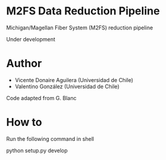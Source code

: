 # M2FS Data Reduction Pipeline


Michigan/Magellan Fiber System (M2FS) reduction pipeline

Under development

# Author

* Vicente Donaire Aguilera (Universidad de Chile)
* Valentino González (Universidad de Chile)

Code adapted from G. Blanc

# How to

Run the following command in shell

python setup.py develop



